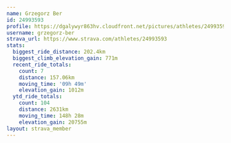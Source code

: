 ```yaml
---
name: Grzegorz Ber
id: 24993593
profile: https://dgalywyr863hv.cloudfront.net/pictures/athletes/24993593/7453165/11/large.jpg
username: grzegorz-ber
strava_url: https://www.strava.com/athletes/24993593
stats:
  biggest_ride_distance: 202.4km
  biggest_climb_elevation_gain: 771m
  recent_ride_totals:
    count: 7
    distance: 157.06km
    moving_time: '09h 49m'
    elevation_gain: 1012m
  ytd_ride_totals:
    count: 104
    distance: 2631km
    moving_time: 148h 28m
    elevation_gain: 20755m
layout: strava_member
--- 
```

